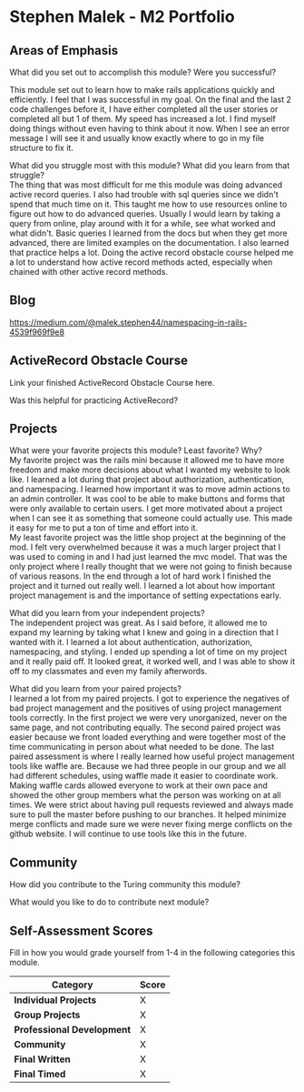 # Stephen Malek - M2 Portfolio

## Areas of Emphasis

What did you set out to accomplish this module? Were you successful?  

This module set out to learn how to make rails applications quickly and efficiently. I feel that I was successful in my goal. On the final and the last 2 code challenges before it, I have either completed all the user stories or completed all but 1 of them. My speed has increased a lot. I find myself doing things without even having to think about it now. When I see an error message I will see it and usually know exactly where to go in my file structure to fix it. 

What did you struggle most with this module? What did you learn from that struggle?  
The thing that was most difficult for me this module was doing advanced active record queries. I also had trouble with sql queries since we didn't spend that much time on it. This taught me how to use resources online to figure out how to do advanced queries. Usually I would learn by taking a query from online, play around with it for a while, see what worked and what didn't. Basic queries I learned from the docs but when they get more advanced, there are limited examples on the documentation. I also learned that practice helps a lot. Doing the active record obstacle course helped me a lot to understand how active record methods acted, especially when chained with other active record methods.  

## Blog

https://medium.com/@malek.stephen44/namespacing-in-rails-4539f969f9e8  

## ActiveRecord Obstacle Course

Link your finished ActiveRecord Obstacle Course here.

Was this helpful for practicing ActiveRecord?

## Projects

What were your favorite projects this module? Least favorite? Why?  
My favorite project was the rails mini because it allowed me to have more freedom and make more decisions about what I wanted my website to look like. I learned a lot during that project about authorization, authentication, and namespacing. I learned how important it was to move admin actions to an admin controller. It was cool to be able to make buttons and forms that were only available to certain users. I get more motivated about a project when I can see it as something that someone could actually use. This made it easy for me to put a ton of time and effort into it.  
My least favorite project was the little shop project at the beginning of the mod. I felt very overwhelmed because it was a much larger project that I was used to coming in and I had just learned the mvc model. That was the only project where I really thought that we were not going to finish because of various reasons. In the end through a lot of hard work I finished the project and it turned out really well. I learned a lot about how important project management is and the importance of setting expectations early.  

What did you learn from your independent projects?  
The independent project was great. As I said before, it allowed me to expand my learning by taking what I knew and going in a direction that I wanted with it. I learned a lot about authentication, authorization, namespacing, and styling. I ended up spending a lot of time on my project and it really paid off. It looked great, it worked well, and I was able to show it off to my classmates and even my family afterwords.  

What did you learn from your paired projects?  
I learned a lot from my paired projects. I got to experience the negatives of bad project management and the positives of using project management tools correctly. In the first project we were very unorganized, never on the same page, and not contributing equally. The second paired project was easier because we front loaded everything and were together most of the time communicating in person about what needed to be done. The last paired assessment is where I really learned how useful project management tools like waffle are. Because we had three people in our group and we all had different schedules, using waffle made it easier to coordinate work. Making waffle cards allowed everyone to work at their own pace and showed the other group members what the person was working on at all times. We were strict about having pull requests reviewed and always made sure to pull the master before pushing to our branches. It helped minimize merge conflicts and made sure we were never fixing merge conflicts on the github website. I will continue to use tools like this in the future.  

## Community

How did you contribute to the Turing community this module?

What would you like to do to contribute next module?

## Self-Assessment Scores

Fill in how you would grade yourself from 1-4 in the following categories this module.

| Category                     | Score |
| -----------------------------| ----- |
| **Individual Projects**      |   X   |
| **Group Projects**           |   X   |
| **Professional Development** |   X   |
| **Community**                |   X   |
| **Final Written**            |   X   |
| **Final Timed**              |   X   |
